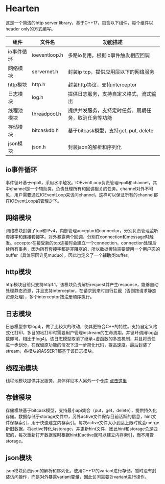 # Hearten
这是一个简洁的http server library，基于C++17，包含以下组件，每个组件以header only的方式编写。

| 组件 | 文件名 | 功能描述 |
| ------ | ------ | ------ |
| io事件循环 | ioeventloop.h | 多路io复用，根据io事件触发相应回调
| 网络模块 | servernet.h | 封装ip tcp，提供应用层以下的网络服务
| http模块 | http.h | 封装http协议，支持interceptor
| 日志模块 | log.h | 提供日志服务，支持自定义格式，流式输出
| 线程池模块 | threadpool.h | 提供并发服务，支持定时任务，周期任务，取消任务等功能
| 存储模块 | bitcaskdb.h | 基于bitcask模型，支持get, put, delete
| json模块 | json.h | 封装json的解析和序列化

## io事件循环
事件循环基于epoll，采用水平触发。IOEventLoop负责管理epoll和channel，其中channel是一个辅助类，负责处理所有和回调相关的任务。channel对外不可见，用户需要通过IOEventLoop来访问channel，这样可以保证所有的channel都在IOEventLoop的管理之下。

## 网络模块
网络模块封装了tcp和IPv4，内部管理acceptor和connector，分别负责管理监听套接字和连接套接字。对外暴露两个回调，分别在connection和message时触发。acceptor在接受新的tcp连接时会建立一个connection，connection处理后续所有事务，因为所有套接字都是非阻塞的，所以数据传输需要使用一个用户态的buffer（具体原因详见muduo），因此也定义了一个辅助类buffer。

## http模块
http模块目前只支持http1.1。该模块负责解析request并产生response，能够自动处理静态资源，并且支持interceptor，在请求到来时自行拦截（否则按请求静态资源处理），多个interceptor按注册顺序执行。

## 日志模块
日志模型参考log4j，做了比较大的改动，使其更符合C++的特性。支持自定义格式化打印，多目的地打印时需要用户管理iostream的生命周期，并循环调用log函数即可。相比于log4j，该日志模型取消了继承+虚函数的多态机制，并且将责任进一步划分，在保留原功能的情况下进一步简化代码，提高速度。最后封装了stream，各模块的ASSERT都基于该日志模块。

## 线程池模块
线程池模块提供并发服务，具体详见本人另外一个仓库 [点击这里](https://github.com/dyxcode/thread_pool)

## 存储模块
存储模块基于bitcask模型，支持最小api集合（put，get，delete），提供持久化存储。数据存储于storage文件中，另外active文件保存目前活跃的信息，hint文件保存索引，用于快速建立内存索引。每次active文件大小到达上限时就会merge新旧数据，将active转化为storage，并更新hint文件，因此hint和storage总是匹配的，每次重新打开数据库时根据hint和active就可以建立内存索引，而不用管storage。

## json模块
json模块负责json的解析和序列化，使用C++17的variant进行存储。暂时没有封装访问操作，而是对外暴露variant变量，因此访问需要对variant进行操作。